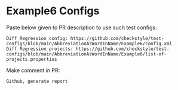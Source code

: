# Example6 Configs
Paste below given to PR description to use such test configs:
```
Diff Regression config: https://github.com/checkstyle/test-configs/blob/main/AbbreviationAsWordInName/Example6/config.xml
Diff Regression projects: https://github.com/checkstyle/test-configs/blob/main/AbbreviationAsWordInName/Example6/list-of-projects.properties
```
Make comment in PR:
```
Github, generate report
```
